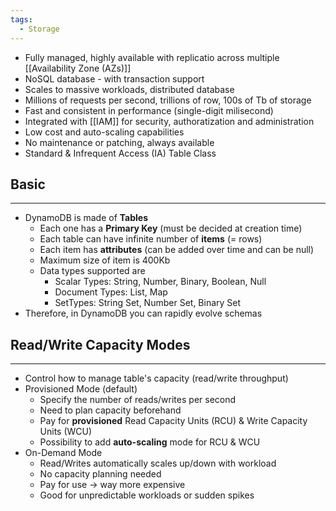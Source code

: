 ```yaml
---
tags:
  - Storage
---
```

- Fully managed, highly available with replicatio across multiple [[Availability Zone (AZs)]]
- NoSQL database - with transaction support
- Scales to massive workloads, distributed database
- Millions of requests per second, trillions of row, 100s of Tb of storage
- Fast and consistent in performance (single-digit milisecond)
- Integrated with [[IAM]] for security, authoratization and administration
- Low cost and auto-scaling capabilities
- No maintenance or patching, always available
- Standard & Infrequent Access (IA) Table Class

## Basic
---
- DynamoDB is made of __Tables__
	- Each one has a __Primary Key__ (must be decided at creation time)
	- Each table can have infinite number of __items__ (= rows)
	- Each item has __attributes__ (can be added over time and can be null)
	- Maximum size of item is 400Kb
	- Data types supported are
		- Scalar Types: String, Number, Binary, Boolean, Null
		- Document Types: List, Map
		- SetTypes: String Set, Number Set, Binary Set
- Therefore, in DynamoDB you can rapidly evolve schemas

## Read/Write Capacity Modes
---
- Control how to manage table's capacity (read/write throughput)
- Provisioned Mode (default)
	- Specify the number of reads/writes per second
	- Need to plan capacity beforehand
	- Pay for __provisioned__ Read Capacity Units (RCU) & Write Capacity Units (WCU)
	- Possibility to add __auto-scaling__ mode for RCU & WCU
- On-Demand Mode
	- Read/Writes automatically scales up/down with workload
	- No capacity planning needed
	- Pay for use -> way more expensive
	- Good for unpredictable workloads or sudden spikes